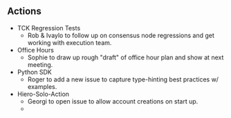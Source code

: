 ## Actions
- TCK Regression Tests
  - Rob & Ivaylo to follow up on consensus node regressions and get working with execution team.
- Office Hours
  - Sophie to draw up rough "draft" of office hour plan and show at next meeting.
- Python SDK
  - Roger to add a new issue to capture type-hinting best practices w/ examples.
- Hiero-Solo-Action
  - Georgi to open issue to allow account creations on start up.
  - 